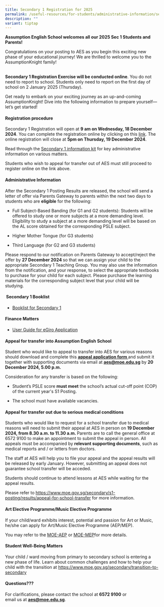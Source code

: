 ```yaml
---
title: Secondary 1 Registration for 2025
permalink: /useful-resources/for-students/administrative-information/secondary-1-registration-for-2025/
description: ""
variant: tiptap
---
```

<p><strong>Assumption English School welcomes all our 2025 Sec 1 Students and Parents!</strong>
</p>
<p>Congratulations on your posting to AES as you begin this exciting new
phase of your educational journey! We are thrilled to welcome you to the
AssumptionKnight family!</p>
<p>
<br><strong>Secondary 1 Registration Exercise will be conducted online</strong>.
You do not need to report to school. Students only need to report on the
first day of school on 2 January 2025 (Thursday).</p>
<p></p>
<p>Get ready to embark on your exciting journey as an up-and-coming AssumptionKnight!
Dive into the following information to prepare yourself—let’s get started!</p>
<h4><strong>Registration procedure</strong></h4>
<p>Secondary 1 Registration will open at <strong>9 am on Wednesday, 18 December 2024</strong>.
You can complete the registration online by clicking on this <a href="https://go.gov.sg/aes2025sec1" rel="noopener nofollow" target="_blank">link</a>.
The online registration will close at <strong>5pm on Thursday, 19 December 2024</strong>.&nbsp;</p>
<p>Read through the&nbsp;<a href="/files/Sec_1_Registration_Info_Kit_2025.pdf" rel="noopener noreferrer nofollow" target="_blank">Secondary 1 information kit</a>&nbsp;for
key administrative information on various matters.&nbsp;</p>
<p>Students who wish to appeal for transfer out of AES must still proceed
to register online on the link above.</p>
<h4><strong>Administrative Information</strong></h4>
<p>After the Secondary 1 Posting Results are released, the school will send
a letter of offer via Parents Gateway to parents within the next two days
to students who are <strong>eligible</strong> for the following:</p>
<ul>
<li>
<p>Full Subject-Based Banding (for G1 and G2 students): Students will be
offered to study one or more subjects at a more demanding level. Eligibility
to study a subject at a more demanding level will be based on the AL score
obtained for the corresponding PSLE subject.</p>
</li>
<li>
<p>Higher Mother Tongue (for G3 students)</p>
</li>
<li>
<p>Third Language (for G2 and G3 students)</p>
</li>
</ul>
<p>Please respond to our notification on Parents Gateway to accept/reject
the offer by <strong>27 December 2024 </strong>so that we can assign your
child to the appropriate Secondary 1 Teaching Group. You may also use the
information from the notification, and your response, to select the appropriate
textbooks to purchase for your child for each subject. Please purchase
the learning materials for the corresponding subject level that your child
will be studying.</p>
<h4><strong>&nbsp;Secondary 1 Booklist</strong></h4>
<ul data-tight="true" class="tight">
<li>
<p><a href="/files/Assumption_English_School_Sec_1.pdf" rel="noopener nofollow" target="_blank">Booklist for Secondary 1</a>
</p>
</li>
</ul>
<h4><strong>Finance Matters</strong></h4>
<ul data-tight="true" class="tight">
<li>
<p><a href="/files/egiro_user_guide_Sep24.pdf" rel="noopener nofollow" target="_blank">User Guide for eGiro Application</a>
</p>
</li>
</ul>
<h4><strong>Appeal for transfer into Assumption English School</strong></h4>
<p>Student who would like to appeal to transfer into AES for various reasons
should download and complete this&nbsp;<strong><a href="/files/Online_Appeal_to_AES_Form_2025.pdf" rel="noopener noreferrer nofollow" target="_blank"><u>appeal application form </u></a></strong>and
submit it together with supporting documents via email at&nbsp;<strong><a href="mailto:aes@moe.edu.sg" rel="noopener noreferrer nofollow" target="_blank"><u>aes@moe.edu.sg</u></a></strong> by&nbsp;<strong>20 December 2024, 5.00 p.m.</strong>&nbsp;</p>
<p></p>
<p>Consideration for any transfer is based on the following:</p>
<ul>
<li>
<p>Student’s PSLE score&nbsp;<strong>must meet</strong>&nbsp;the school’s
actual cut-off point (COP) of the current year's S1 Posting.&nbsp;</p>
</li>
<li>
<p>The school must have available vacancies.</p>
</li>
</ul>
<h4><strong>Appeal for transfer out due to serious medical conditions</strong></h4>
<p>Students who would like to request for a school transfer due to medical
reasons will need to submit their appeal at AES in person on&nbsp;<strong>19 December 2024, from 8.30 a.m. to 11.30 a.m. </strong>Parents
are to call the general office at 6572 9100 to make an appointment to submit
the appeal in person. All appeals must be accompanied by <strong>relevant supporting documents</strong>,
such as medical reports and / or letters from doctors.</p>
<p>The staff at AES will help you to file your appeal and the appeal results
will be released by early January. However, submitting an appeal does not
guarantee school transfer will be acceded.</p>
<p>Students should continue to attend lessons at AES while waiting for the
appeal results.</p>
<p>Please refer to&nbsp;<a href="https://www.moe.gov.sg/secondary/s1-posting/results/appeal-for-school-transfer" rel="noopener noreferrer nofollow" target="_blank"><u>https://www.moe.gov.sg/secondary/s1-posting/results/appeal-for-school-transfer</u></a>&nbsp;for
more information.</p>
<h4><strong>Art Elective Programme/Music Elective Programme</strong></h4>
<p>If your child/ward exhibits interest, potential and passion for Art or
Music, he/she can apply for Art/Music Elective Programme (AEP/MEP).</p>
<p>You may refer to the <a href="https://www.moe.gov.sg/education-in-sg/our-programmes/aep-sec/how-to-join?pt=AEP%20Centre" rel="noopener nofollow" target="_blank">MOE-AEP</a> or
<a href="https://www.moe.gov.sg/education-in-sg/our-programmes/mep-sec/how-to-join?pt=MEP%20Centre" rel="noopener nofollow" target="_blank">MOE-MEP</a>for more details.</p>
<h4><strong>Student Well-Being Matters</strong></h4>
<p>Your child / ward moving from primary to secondary school is entering
a new phase of life. Learn about common challenges and how to help your
child with the transition at&nbsp;<a href="https://www.moe.gov.sg/secondary/transition-to-secondary" rel="noopener noreferrer nofollow" target="_blank">https://www.moe.gov.sg/secondary/transition-to-secondary</a>
<br>
</p>
<h4><strong>Questions???</strong></h4>
<p>For clarifications, please contact the school at&nbsp;<strong>6572 9100</strong>&nbsp;or
<br>email us at&nbsp;<strong><a href="mailto:aes@moe.edu.sg" rel="noopener noreferrer nofollow" target="_blank"><u>aes@moe.edu.sg</u></a></strong>.</p>
<p></p>